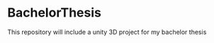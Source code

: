 BachelorThesis
==============

This repository will include a unity 3D project for my bachelor thesis
